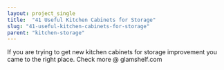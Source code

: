 ```yaml
---
layout: project_single
title:  "41 Useful Kitchen Cabinets for Storage"
slug: "41-useful-kitchen-cabinets-for-storage"
parent: "kitchen-storage"
---
```

If you are trying to get new kitchen cabinets for storage improvement you came to the right place. Check more @ glamshelf.com